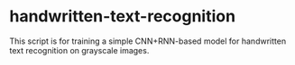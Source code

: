 # handwritten-text-recognition
This script is for training a simple CNN+RNN-based model for handwritten text recognition on grayscale images. 
